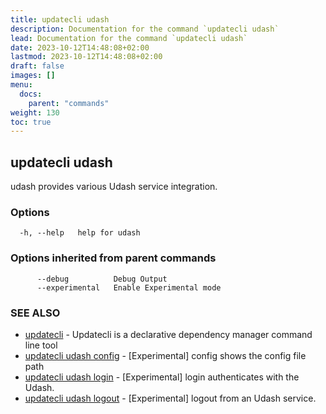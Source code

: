 ```yaml
---
title: updatecli udash
description: Documentation for the command `updatecli udash`
lead: Documentation for the command `updatecli udash`
date: 2023-10-12T14:48:08+02:00
lastmod: 2023-10-12T14:48:08+02:00
draft: false
images: []
menu:
  docs:
    parent: "commands"
weight: 130
toc: true
---
```


## updatecli udash

udash provides various Udash service integration.

### Options

```
  -h, --help   help for udash
```

### Options inherited from parent commands

```
      --debug          Debug Output
      --experimental   Enable Experimental mode
```

### SEE ALSO

* [updatecli](/docs/commands/updatecli)	 - Updatecli is a declarative dependency manager command line tool
* [updatecli udash config](/docs/commands/updatecli_udash_config)	 - [Experimental] config shows the config file path
* [updatecli udash login](/docs/commands/updatecli_udash_login)	 - [Experimental] login authenticates with the Udash.
* [updatecli udash logout](/docs/commands/updatecli_udash_logout)	 - [Experimental] logout from an Udash service.

